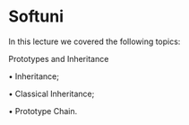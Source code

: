# Softuni

In this lecture we covered the following topics:

Prototypes and Inheritance

• Inheritance;

• Classical Inheritance;

• Prototype Chain.